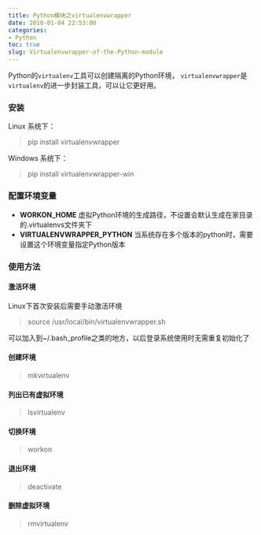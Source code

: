 ```yaml
---
title: Python模块之virtualenvwrapper
date: 2018-01-04 22:53:00
categories:
- Python
toc: true
slug: Virtualenvwrapper-of-the-Python-module
---
```


Python的`virtualenv`工具可以创建隔离的Python环境， `virtualenvwrapper`是`virtualenv`的进一步封装工具，可以让它更好用。

### 安装
Linux 系统下：
> pip install virtualenvwrapper

Windows 系统下：
> pip install virtualenvwrapper-win

### 配置环境变量
- **WORKON_HOME** 虚拟Python环境的生成路径，不设置会默认生成在家目录的.virtualenvs文件夹下
- **VIRTUALENVWRAPPER_PYTHON** 当系统存在多个版本的python时，需要设置这个环境变量指定Python版本

### 使用方法
#### 激活环境
Linux下首次安装后需要手动激活环境
> source /usr/local/bin/virtualenvwrapper.sh

可以加入到~/.bash_profile之类的地方，以后登录系统使用时无需重复初始化了

#### 创建环境
> mkvirtualenv <name>

#### 列出已有虚拟环境
> lsvirtualenv

#### 切换环境
> workon <name>

#### 退出环境
> deactivate

#### 删除虚拟环境
> rmvirtualenv <name>

